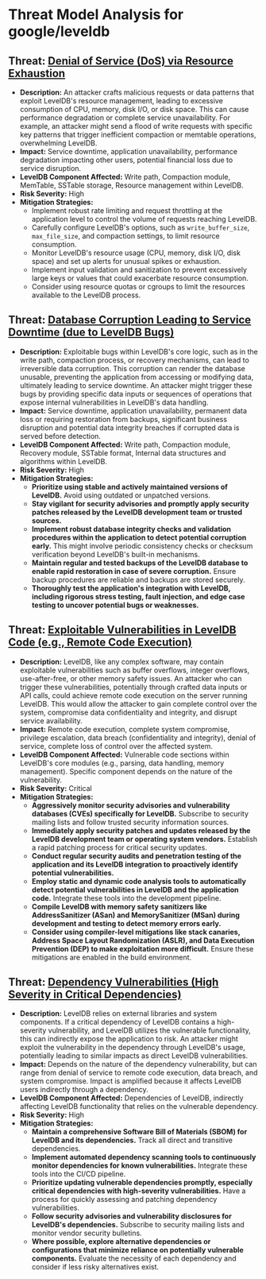 # Threat Model Analysis for google/leveldb

## Threat: [Denial of Service (DoS) via Resource Exhaustion](./threats/denial_of_service__dos__via_resource_exhaustion.md)

*   **Description:** An attacker crafts malicious requests or data patterns that exploit LevelDB's resource management, leading to excessive consumption of CPU, memory, disk I/O, or disk space. This can cause performance degradation or complete service unavailability. For example, an attacker might send a flood of write requests with specific key patterns that trigger inefficient compaction or memtable operations, overwhelming LevelDB.
*   **Impact:** Service downtime, application unavailability, performance degradation impacting other users, potential financial loss due to service disruption.
*   **LevelDB Component Affected:** Write path, Compaction module, MemTable, SSTable storage, Resource management within LevelDB.
*   **Risk Severity:** High
*   **Mitigation Strategies:**
    *   Implement robust rate limiting and request throttling at the application level to control the volume of requests reaching LevelDB.
    *   Carefully configure LevelDB's options, such as `write_buffer_size`, `max_file_size`, and compaction settings, to limit resource consumption.
    *   Monitor LevelDB's resource usage (CPU, memory, disk I/O, disk space) and set up alerts for unusual spikes or exhaustion.
    *   Implement input validation and sanitization to prevent excessively large keys or values that could exacerbate resource consumption.
    *   Consider using resource quotas or cgroups to limit the resources available to the LevelDB process.

## Threat: [Database Corruption Leading to Service Downtime (due to LevelDB Bugs)](./threats/database_corruption_leading_to_service_downtime__due_to_leveldb_bugs_.md)

*   **Description:** Exploitable bugs within LevelDB's core logic, such as in the write path, compaction process, or recovery mechanisms, can lead to irreversible data corruption. This corruption can render the database unusable, preventing the application from accessing or modifying data, ultimately leading to service downtime. An attacker might trigger these bugs by providing specific data inputs or sequences of operations that expose internal vulnerabilities in LevelDB's data handling.
*   **Impact:** Service downtime, application unavailability, permanent data loss or requiring restoration from backups, significant business disruption and potential data integrity breaches if corrupted data is served before detection.
*   **LevelDB Component Affected:** Write path, Compaction module, Recovery module, SSTable format, Internal data structures and algorithms within LevelDB.
*   **Risk Severity:** High
*   **Mitigation Strategies:**
    *   **Prioritize using stable and actively maintained versions of LevelDB.**  Avoid using outdated or unpatched versions.
    *   **Stay vigilant for security advisories and promptly apply security patches released by the LevelDB development team or trusted sources.**
    *   **Implement robust database integrity checks and validation procedures within the application to detect potential corruption early.** This might involve periodic consistency checks or checksum verification beyond LevelDB's built-in mechanisms.
    *   **Maintain regular and tested backups of the LevelDB database to enable rapid restoration in case of severe corruption.**  Ensure backup procedures are reliable and backups are stored securely.
    *   **Thoroughly test the application's integration with LevelDB, including rigorous stress testing, fault injection, and edge case testing to uncover potential bugs or weaknesses.**

## Threat: [Exploitable Vulnerabilities in LevelDB Code (e.g., Remote Code Execution)](./threats/exploitable_vulnerabilities_in_leveldb_code__e_g___remote_code_execution_.md)

*   **Description:** LevelDB, like any complex software, may contain exploitable vulnerabilities such as buffer overflows, integer overflows, use-after-free, or other memory safety issues. An attacker who can trigger these vulnerabilities, potentially through crafted data inputs or API calls, could achieve remote code execution on the server running LevelDB. This would allow the attacker to gain complete control over the system, compromise data confidentiality and integrity, and disrupt service availability.
*   **Impact:** Remote code execution, complete system compromise, privilege escalation, data breach (confidentiality and integrity), denial of service, complete loss of control over the affected system.
*   **LevelDB Component Affected:** Vulnerable code sections within LevelDB's core modules (e.g., parsing, data handling, memory management). Specific component depends on the nature of the vulnerability.
*   **Risk Severity:** Critical
*   **Mitigation Strategies:**
    *   **Aggressively monitor security advisories and vulnerability databases (CVEs) specifically for LevelDB.** Subscribe to security mailing lists and follow trusted security information sources.
    *   **Immediately apply security patches and updates released by the LevelDB development team or operating system vendors.**  Establish a rapid patching process for critical security updates.
    *   **Conduct regular security audits and penetration testing of the application and its LevelDB integration to proactively identify potential vulnerabilities.**
    *   **Employ static and dynamic code analysis tools to automatically detect potential vulnerabilities in LevelDB and the application code.** Integrate these tools into the development pipeline.
    *   **Compile LevelDB with memory safety sanitizers like AddressSanitizer (ASan) and MemorySanitizer (MSan) during development and testing to detect memory errors early.**
    *   **Consider using compiler-level mitigations like stack canaries, Address Space Layout Randomization (ASLR), and Data Execution Prevention (DEP) to make exploitation more difficult.** Ensure these mitigations are enabled in the build environment.

## Threat: [Dependency Vulnerabilities (High Severity in Critical Dependencies)](./threats/dependency_vulnerabilities__high_severity_in_critical_dependencies_.md)

*   **Description:** LevelDB relies on external libraries and system components. If a critical dependency of LevelDB contains a high-severity vulnerability, and LevelDB utilizes the vulnerable functionality, this can indirectly expose the application to risk. An attacker might exploit the vulnerability in the dependency through LevelDB's usage, potentially leading to similar impacts as direct LevelDB vulnerabilities.
*   **Impact:**  Depends on the nature of the dependency vulnerability, but can range from denial of service to remote code execution, data breach, and system compromise. Impact is amplified because it affects LevelDB users indirectly through a dependency.
*   **LevelDB Component Affected:** Dependencies of LevelDB, indirectly affecting LevelDB functionality that relies on the vulnerable dependency.
*   **Risk Severity:** High
*   **Mitigation Strategies:**
    *   **Maintain a comprehensive Software Bill of Materials (SBOM) for LevelDB and its dependencies.**  Track all direct and transitive dependencies.
    *   **Implement automated dependency scanning tools to continuously monitor dependencies for known vulnerabilities.** Integrate these tools into the CI/CD pipeline.
    *   **Prioritize updating vulnerable dependencies promptly, especially critical dependencies with high-severity vulnerabilities.**  Have a process for quickly assessing and patching dependency vulnerabilities.
    *   **Follow security advisories and vulnerability disclosures for LevelDB's dependencies.** Subscribe to security mailing lists and monitor vendor security bulletins.
    *   **Where possible, explore alternative dependencies or configurations that minimize reliance on potentially vulnerable components.**  Evaluate the necessity of each dependency and consider if less risky alternatives exist.

